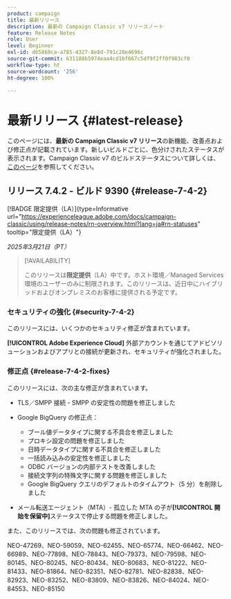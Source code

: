```yaml
---
product: campaign
title: 最新リリース
description: 最新の Campaign Classic v7 リリースノート
feature: Release Notes
role: User
level: Beginner
exl-id: d65869ca-a785-4327-8e8d-791c28e4696c
source-git-commit: 631188b5974eaa4cd1bf667c5df9f2ff0f983cf0
workflow-type: ht
source-wordcount: '256'
ht-degree: 100%

---
```


# 最新リリース {#latest-release}

このページには、**最新の Campaign Classic v7 リリース**&#x200B;の新機能、改善点および修正点が記載されています。新しいビルドごとに、色分けされたステータスが表示されます。Campaign Classic v7 のビルドステータスについて詳しくは、[このページ](rn-overview.md)を参照してください。

## リリース 7.4.2 - ビルド 9390 {#release-7-4-2}

[!BADGE 限定提供（LA）]{type=Informative url="https://experienceleague.adobe.com/docs/campaign-classic/using/release-notes/rn-overview.html?lang=ja#rn-statuses" tooltip="限定提供（LA）"}

_2025年3月21日（PT）_

>[!AVAILABILITY]
>
>このリリースは&#x200B;**限定提供**（LA）中です。ホスト環境／Managed Services 環境のユーザーのみに制限されます。このリリースは、近日中にハイブリッドおよびオンプレミスのお客様に提供される予定です。

<!--
### Compatibility updates {#comp-7-4-2}

This release comes with the following compatibility updates:

* JQuery library update: fixes multiple UI issues (reports, web apps)
* PostgreSQL 15 and 16

-->

### セキュリティの強化 {#security-7-4-2}

このリリースには、いくつかのセキュリティ修正が含まれています。

**[!UICONTROL Adobe Experience Cloud]** 外部アカウントを通じてアドビソリューションおよびアプリとの接続が更新され、セキュリティが強化されました。

### 修正点 {#release-7-4-2-fixes}

このリリースには、次の主な修正が含まれています。

* TLS／SMPP 接続 - SMPP の安定性の問題を修正しました

* Google BigQuery の修正点：

   * ブール値データタイプに関する不具合を修正しました
   * プロキシ設定の問題を修正しました
   * 日時データタイプに関する不具合を修正しました
   * 一括読み込みの安定性を修正しました
   * ODBC バージョンの内部テストを改善しました
   * 接続文字列の特殊文字に関する問題を修正しました
   * Google BigQuery クエリのデフォルトのタイムアウト（5 分）を削除しました

* メール転送エージェント（MTA）- 孤立した MTA の子が&#x200B;**[!UICONTROL 開始を保留中]**&#x200B;ステータスで停止する問題を修正しました。

また、このリリースでは、次の問題も修正されています。

NEO-47269、NEO-59059、NEO-62455、NEO-65774、NEO-66462、NEO-66989、NEO-77898、NEO-78843、NEO-79373、NEO-79598、NEO-80145、NEO-80245、NEO-80434、NEO-80683、NEO-81222、NEO-81433、NEO-81864、NEO-82351、NEO-82781、NEO-82838、NEO-82923、NEO-83252、NEO-83809、NEO-83826、NEO-84024、NEO-84553、NEO-85150

